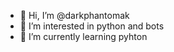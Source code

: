 - 👋 Hi, I’m @darkphantomak
- 👀 I’m interested in python and bots
- 🌱 I’m currently learning pyhton


<!---
darkphantomak/darkphantomak is a ✨ special ✨ repository because its `README.md` (this file) appears on your GitHub profile.
You can click the Preview link to take a look at your changes.
--->

